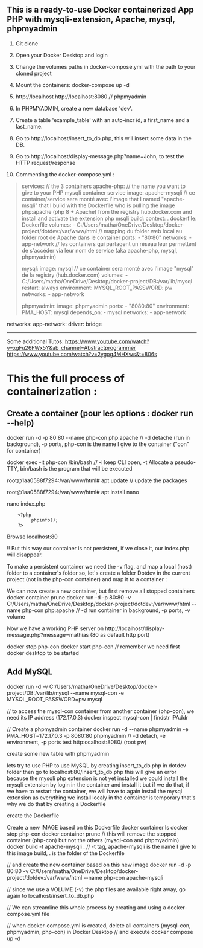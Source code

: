 
## This is a ready-to-use Docker containerized App PHP with mysqli-extension, Apache, mysql, phpmyadmin

1. Git clone
2. Open your Docker Desktop and login
3. Change the volumes paths in docker-compose.yml with the path to your cloned project
4. Mount the containers: docker-compose up -d

5.    http://localhost
     	http://localhost:8080  // phpmyadmin

6. In PHPMYADMIN, create a new database 'dev'.
7. Create a table 'example_table' with an auto-incr id, a first_name and a last_name.
8. Go to http://localhost/insert_to_db.php, this will insert some data in the DB.
9. Go to http://localhost/display-message.php?name=John, to test the HTTP request/response


3. Commenting the docker-compose.yml :

> services:                           // the 3 containers
>	 apache-php:                       // the name you want to give to your PHP mysqli container service
>    image: apache-mysqli            // ce container/service sera monté avec l'image that I named "apache-msqli" that I build with the Dockerfile who is pulling the image php:apache (php 8 + Apache) from the registry hub.docker.com and install and activate the extension php msqli
>    build:
>      context: .
>      dockerfile: Dockerfile
>    volumes:
>      - C:/Users/matha/OneDrive/Desktop/docker-project/dotdev:/var/www/html         // mapping du folder web local au folder root de Apache dans le container 
>    ports:
>      - "80:80"
>    networks:
>      - app-network                         // les containers qui partagent un réseau leur permettent de s'accéder via leur nom de service (aka apache-php, mysql, phpmyadmin) 
>
>  mysql:
>    image: mysql                            // ce container sera monté avec l'image "mysql" de la registry (hub.docker.com)
>    volumes:
>      - C:/Users/matha/OneDrive/Desktop/docker-project/DB:/var/lib/mysql
>    restart: always
>    environment:
>      MYSQL_ROOT_PASSWORD: pw
>    networks:
>      - app-network
>
>  phpmyadmin:
>    image: phpmyadmin
>    ports:
>      - "8080:80"
>    environment:
>      PMA_HOST: mysql
>    depends_on:
>      - mysql
>    networks:
>      - app-network

networks:
  app-network:
    driver: bridge

-----------------------------------------------------------------------------------------------------------------

Some additional Tutos:
https://www.youtube.com/watch?v=xgFu26FWx5Y&ab_channel=Abstractprogrammer
https://www.youtube.com/watch?v=2ygog4MHXws&t=806s


This the full process of containerization :
=========================================

Create a container      (pour les options : docker run --help)
------------------

docker run -d -p 80:80 --name php-con php:apache    // -d détache (run in background), -p ports, php-con is the name I give to the container ("con" for container)

docker exec -it php-con /bin/bash    // -i keep CLI open, -t  Allocate a pseudo-TTY,  bin/bash is the program that will be executed

root@1aa0588f7294:/var/www/html# apt update  // update the packages

root@1aa0588f7294:/var/www/html# apt install nano

nano index.php

		<?php
             phpinfo();
		?>

Browse localhost:80

!! But this way our container is not persistent, if we close it, our index.php will disappear.

To make a persistent container we need the -v flag, and map a local (host) folder to a container's folder
so, let's create a folder Dotdev in the current project (not in the php-con container) and map it to a container :

We can now create a new container, but first remove all stopped containers
docker container prune
docker run -d -p 80:80 -v C:/Users/matha/OneDrive/Desktop/docker-project/dotdev:/var/www/html --name php-con php:apache   // -d run container in background, -p ports, -v volume


Now we have a working PHP server on http://localhost/display-message.php?message=mathias  (80 as default http port)


docker stop php-con
docker start php-con   // remember we need first docker desktop to be started


Add MySQL
---------
docker run -d -v C:/Users/matha/OneDrive/Desktop/docker-project/DB:/var/lib/mysql --name mysql-con -e MYSQL_ROOT_PASSWORD=pw  mysql

// to access the mysql-con container from another container (php-con), we need its IP address (172.17.0.3)
docker inspect mysql-con | findstr IPAddr

// Create a phpmyadmin container
docker run -d --name phpmyadmin -e PMA_HOST=172.17.0.3 -p 8080:80 phpmyadmin       // -d detach, -e environment, -p ports
test http:ocalhost:8080/ (root pw)

create some new table with phpmyadmin

lets try to use PHP to use MySQL by creating insert_to_db.php in dotdev folder
then go to localhost:80/insert_to_db.php 
this will give an error because the mysqli php extension is not yet installed
we could install the mysqli extension by login in the container and install it
but if we do that, if we have to restart the container, we will have to again install the mysql extension
as everything we install localy in the container is temporary
that's why we do that by creating a Dockerfile 

create the Dockerfile 

Create a new IMAGE based on this Dockerfile
docker container ls
docker stop php-con
docker container prune // this will remove the stopped container (php-con) but not the others (mysql-con and phpmyadmin)
docker build -t apache-mysqli .    // -t tag, apache-mysqli is the name I give to this image build, . is the folder of the Dockerfile

// and create the new container based on this new image
docker run -d -p 80:80 -v C:/Users/matha/OneDrive/Desktop/docker-project/dotdev:/var/www/html  --name php-con apache-mysqli

// since we use a VOLUME (-v) the php files are available right away, go again to localhost/insert_to_db.php

// We can streamline this whole process by creating and using a docker-compose.yml file

// when docker-compose.yml is created, delete all containers (mysql-con, phpmyadmin, php-con) in Docker Desktop 
// and execute
docker compose up -d